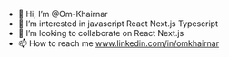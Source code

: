 - 👋 Hi, I’m @Om-Khairnar
- 👀 I’m interested in javascript React Next.js Typescript
- 💞️ I’m looking to collaborate on React Next.js  
- 📫 How to reach me www.linkedin.com/in/omkhairnar

<!---
Om-Khairnar/Om-Khairnar is a ✨ special ✨ repository because its `README.md` (this file) appears on your GitHub profile.
You can click the Preview link to take a look at your changes.
--->
